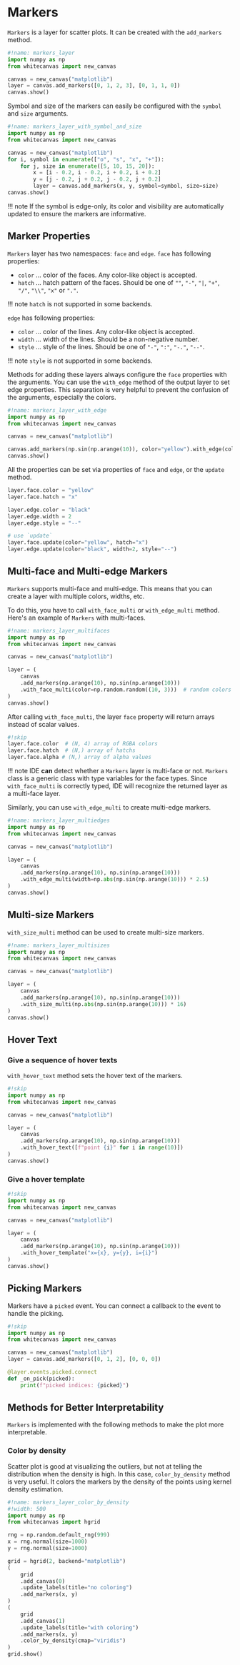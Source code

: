 # Markers

`Markers` is a layer for scatter plots. It can be created with the `add_markers` method.

``` python
#!name: markers_layer
import numpy as np
from whitecanvas import new_canvas

canvas = new_canvas("matplotlib")
layer = canvas.add_markers([0, 1, 2, 3], [0, 1, 1, 0])
canvas.show()
```

Symbol and size of the markers can easily be configured with the `symbol` and `size`
arguments.

``` python
#!name: markers_layer_with_symbol_and_size
import numpy as np
from whitecanvas import new_canvas

canvas = new_canvas("matplotlib")
for i, symbol in enumerate(["o", "s", "x", "+"]):
    for j, size in enumerate([5, 10, 15, 20]):
        x = [i - 0.2, i - 0.2, i + 0.2, i + 0.2]
        y = [j - 0.2, j + 0.2, j - 0.2, j + 0.2]
        layer = canvas.add_markers(x, y, symbol=symbol, size=size)
canvas.show()
```

!!! note
    If the symbol is edge-only, its color and visibility are automatically updated to
    ensure the markers are informative.

## Marker Properties

`Markers` layer has two namespaces: `face` and `edge`. `face` has following properties:

- `color` ... color of the faces. Any color-like object is accepted.
- `hatch` ... hatch pattern of the faces. Should be one of `""`, `"-"`, `"|`, `"+"`,
  `"/"`, `"\\"`, `"x"` or `"."`.

!!! note
    `hatch` is not supported in some backends.

`edge` has following properties:

- `color` ... color of the lines. Any color-like object is accepted.
- `width` ... width of the lines. Should be a non-negative number.
- `style` ... style of the lines. Should be one of `"-"`, `":"`, `"-."`, `"--"`.

!!! note
    `style` is not supported in some backends.

Methods for adding these layers always configure the `face` properties with the
arguments. You can use the `with_edge` method of the output layer to set edge
properties. This separation is very helpful to prevent the confusion of the arguments,
especially the colors.

``` python
#!name: markers_layer_with_edge
import numpy as np
from whitecanvas import new_canvas

canvas = new_canvas("matplotlib")

canvas.add_markers(np.sin(np.arange(10)), color="yellow").with_edge(color="black")
canvas.show()
```

All the properties can be set via properties of `face` and `edge`, or the `update`
method.

``` python
layer.face.color = "yellow"
layer.face.hatch = "x"

layer.edge.color = "black"
layer.edge.width = 2
layer.edge.style = "--"

# use `update`
layer.face.update(color="yellow", hatch="x")
layer.edge.update(color="black", width=2, style="--")
```

## Multi-face and Multi-edge Markers

`Markers` supports multi-face and multi-edge. This means that you can create a layer
with multiple colors, widths, etc.

To do this, you have to call `with_face_multi` or `with_edge_multi` method.
Here's an example of `Markers` with multi-faces.

``` python
#!name: markers_layer_multifaces
import numpy as np
from whitecanvas import new_canvas

canvas = new_canvas("matplotlib")

layer = (
    canvas
    .add_markers(np.arange(10), np.sin(np.arange(10)))
    .with_face_multi(color=np.random.random((10, 3)))  # random colors
)
canvas.show()
```

After calling `with_face_multi`, the layer `face` property will return arrays instead
of scalar values.

``` python
#!skip
layer.face.color  # (N, 4) array of RGBA colors
layer.face.hatch  # (N,) array of hatchs
layer.face.alpha # (N,) array of alpha values
```

!!! note
    IDE **can** detect whether a `Markers` layer is multi-face or not. `Markers` class
    is a generic class with type variables for the face types. Since `with_face_multi`
    is correctly typed, IDE will recognize the returned layer as a multi-face layer.

Similarly, you can use `with_edge_multi` to create multi-edge markers.

``` python
#!name: markers_layer_multiedges
import numpy as np
from whitecanvas import new_canvas

canvas = new_canvas("matplotlib")

layer = (
    canvas
    .add_markers(np.arange(10), np.sin(np.arange(10)))
    .with_edge_multi(width=np.abs(np.sin(np.arange(10))) * 2.5)
)
canvas.show()
```

## Multi-size Markers

`with_size_multi` method can be used to create multi-size markers.

``` python
#!name: markers_layer_multisizes
import numpy as np
from whitecanvas import new_canvas

canvas = new_canvas("matplotlib")

layer = (
    canvas
    .add_markers(np.arange(10), np.sin(np.arange(10)))
    .with_size_multi(np.abs(np.sin(np.arange(10))) * 16)
)
canvas.show()
```


## Hover Text

### Give a sequence of hover texts

`with_hover_text` method sets the hover text of the markers.

``` python
#!skip
import numpy as np
from whitecanvas import new_canvas

canvas = new_canvas("matplotlib")

layer = (
    canvas
    .add_markers(np.arange(10), np.sin(np.arange(10)))
    .with_hover_text([f"point {i}" for i in range(10)])
)
canvas.show()
```

### Give a hover template

``` python
#!skip
import numpy as np
from whitecanvas import new_canvas

canvas = new_canvas("matplotlib")

layer = (
    canvas
    .add_markers(np.arange(10), np.sin(np.arange(10)))
    .with_hover_template("x={x}, y={y}, i={i}")
)
canvas.show()
```

## Picking Markers

Markers have a `picked` event. You can connect a callback to the event to handle the
picking.

``` python
#!skip
import numpy as np
from whitecanvas import new_canvas

canvas = new_canvas("matplotlib")
layer = canvas.add_markers([0, 1, 2], [0, 0, 0])

@layer.events.picked.connect
def _on_pick(picked):
    print(f"picked indices: {picked}")
```

## Methods for Better Interpretability

`Markers` is implemented with the following methods to make the plot more interpretable.

### Color by density

Scatter plot is good at visualizing the outliers, but not at telling the distribution
when the density is high. In this case, `color_by_density` method is very useful. It
colors the markers by the density of the points using kernel density estimation.

``` python
#!name: markers_layer_color_by_density
#!width: 500
import numpy as np
from whitecanvas import hgrid

rng = np.random.default_rng(999)
x = rng.normal(size=1000)
y = rng.normal(size=1000)

grid = hgrid(2, backend="matplotlib")
(
    grid
    .add_canvas(0)
    .update_labels(title="no coloring")
    .add_markers(x, y)
)
(
    grid
    .add_canvas(1)
    .update_labels(title="with coloring")
    .add_markers(x, y)
    .color_by_density(cmap="viridis")
)
grid.show()
```
